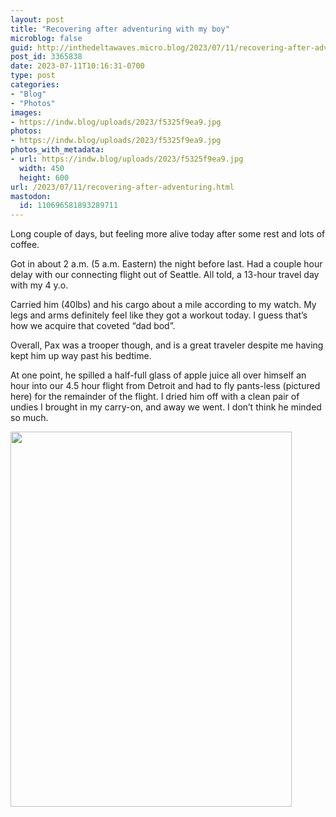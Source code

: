 ```yaml
---
layout: post
title: "Recovering after adventuring with my boy"
microblog: false
guid: http://inthedeltawaves.micro.blog/2023/07/11/recovering-after-adventuring.html
post_id: 3365838
date: 2023-07-11T10:16:31-0700
type: post
categories:
- "Blog"
- "Photos"
images:
- https://indw.blog/uploads/2023/f5325f9ea9.jpg
photos:
- https://indw.blog/uploads/2023/f5325f9ea9.jpg
photos_with_metadata:
- url: https://indw.blog/uploads/2023/f5325f9ea9.jpg
  width: 450
  height: 600
url: /2023/07/11/recovering-after-adventuring.html
mastodon:
  id: 110696581893289711
---
```

Long couple of days, but feeling more alive today after some rest and lots of coffee. 

Got in about 2 a.m. (5 a.m. Eastern) the night before last. Had a couple hour delay with our connecting flight out of Seattle. All told, a 13-hour travel day with my 4 y.o. 

Carried him (40lbs) and his cargo about a mile according to my watch. My legs and arms definitely feel like they got a workout today. I guess that’s how we acquire that coveted “dad bod”. 

Overall, Pax was a trooper though, and is a great traveler despite me having kept him up way past his bedtime. 

At one point, he spilled a half-full glass of apple juice all over himself an hour into our 4.5 hour flight from Detroit and had to fly pants-less (pictured here) for the remainder of the flight. I dried him off with a clean pair of undies I brought in my carry-on, and away we went. I don’t think he minded so much. 


<img src="uploads/2023/f5325f9ea9.jpg" width="450" height="600" alt="">
